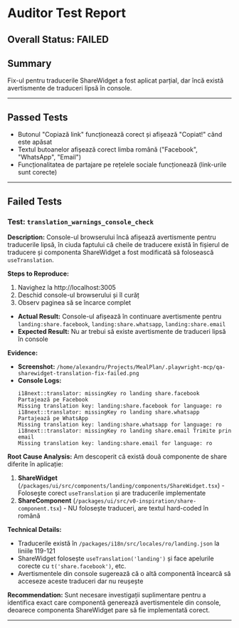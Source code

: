 # Auditor Test Report

## Overall Status: FAILED

## Summary
Fix-ul pentru traducerile ShareWidget a fost aplicat parțial, dar încă există avertismente de traduceri lipsă în console.

---

## Passed Tests
- Butonul "Copiază link" funcționează corect și afișează "Copiat!" când este apăsat
- Textul butoanelor afișează corect limba română ("Facebook", "WhatsApp", "Email")
- Funcționalitatea de partajare pe rețelele sociale funcționează (link-urile sunt corecte)

---

## Failed Tests

### Test: `translation_warnings_console_check`

**Description:**
Console-ul browserului încă afișează avertismente pentru traducerile lipsă, în ciuda faptului că cheile de traducere există în fișierul de traducere și componenta ShareWidget a fost modificată să folosească `useTranslation`.

**Steps to Reproduce:**
1. Navighez la http://localhost:3005
2. Deschid console-ul browserului și îl curăț
3. Observ paginea să se încarce complet
- **Actual Result:** Console-ul afișează în continuare avertismente pentru `landing:share.facebook`, `landing:share.whatsapp`, `landing:share.email`
- **Expected Result:** Nu ar trebui să existe avertismente de traduceri lipsă în console

**Evidence:**
- **Screenshot:** `/home/alexandru/Projects/MealPlan/.playwright-mcp/qa-sharewidget-translation-fix-failed.png`
- **Console Logs:**
  ```
  i18next::translator: missingKey ro landing share.facebook Partajează pe Facebook
  Missing translation key: landing:share.facebook for language: ro
  i18next::translator: missingKey ro landing share.whatsapp Partajează pe WhatsApp  
  Missing translation key: landing:share.whatsapp for language: ro
  i18next::translator: missingKey ro landing share.email Trimite prin email
  Missing translation key: landing:share.email for language: ro
  ```

**Root Cause Analysis:**
Am descoperit că există două componente de share diferite în aplicație:

1. **ShareWidget** (`/packages/ui/src/components/landing/components/ShareWidget.tsx`) - Folosește corect `useTranslation` și are traducerile implementate
2. **ShareComponent** (`/packages/ui/src/v0-inspiration/share-component.tsx`) - NU folosește traduceri, are textul hard-coded în română

**Technical Details:**
- Traducerile există în `/packages/i18n/src/locales/ro/landing.json` la liniile 119-121
- ShareWidget folosește `useTranslation('landing')` și face apelurile corecte cu `t('share.facebook')`, etc.
- Avertismentele din console sugerează că o altă componentă încearcă să acceseze aceste traduceri dar nu reușește

**Recommendation:**
Sunt necesare investigații suplimentare pentru a identifica exact care componentă generează avertismentele din console, deoarece componenta ShareWidget pare să fie implementată corect.

---